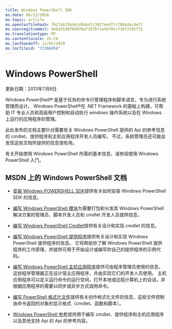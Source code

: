 ```yaml
---
title: Windows PowerShell SDK
ms.date: 09/13/2016
ms.topic: article
ms.openlocfilehash: 7627ab336ddc40ab47c3017eed77c78bbdac4e7f
ms.sourcegitcommit: debd2b38fb8070a7357bf1a4bf9cc736f3702f31
ms.translationtype: MT
ms.contentlocale: zh-CN
ms.lasthandoff: 12/05/2019
ms.locfileid: "72366056"
---
```

# <a name="windows-powershell"></a>Windows PowerShell

更新日期：2013年7月8日

Windows PowerShell® 是基于任务的命令行管理程序和脚本语言，专为进行系统管理而设计。 Windows PowerShell®在 .NET Framework 的基础上构建，可帮助 IT 专业人员和高级用户控制和自动执行 windows 操作系统以及在 Windows 上运行的应用程序的管理。

此处发布的文档主要针对需要有关 Windows PowerShell 提供的 Api 的参考信息的 cmdlet、提供程序和主机应用程序开发人员编写。
不过，系统管理员还可能会发现这些文档所提供的信息很有用。

有关开始使用 Windows PowerShell 所需的基本信息，请参阅使用 Windows PowerShell 入门。

## <a name="windows-powershell-documents-on-msdn"></a>MSDN 上的 Windows PowerShell 文档

- [安装 Windows POWERSHELL SDK](./installing-the-windows-powershell-sdk.md)提供有关如何安装 Windows PowerShell SDK 的信息。

- [编写 Windows PowerShell 模块](./module/writing-a-windows-powershell-module.md)为需要打包和分发其 Windows PowerShell 解决方案的管理员、脚本开发人员和 cmdlet 开发人员提供信息。

- [编写 Windows PowerShell Cmdlet](./cmdlet/writing-a-windows-powershell-cmdlet.md)提供有关设计和实现 cmdlet 的信息。

- [编写 Windows PowerShell 提供程序](./provider/writing-a-windows-powershell-provider.md)提供有关设计和实现 Windows PowerShell 提供程序的信息。 它将帮助你了解 Windows PowerShell 提供程序的工作原理，并提供可用于开始设计或编写你自己的提供程序的示例代码。

- [编写 Windows PowerShell 主机应用程序](./hosting/writing-a-windows-powershell-host-application.md)提供可由程序管理员使用的信息，这些程序管理器正在设计宿主应用程序，并由实现它们的开发人员使用。 主机应用程序可以定义运行命令的运行空间，打开本地或远程计算机上的会话，并根据应用程序的需要以同步或异步方式调用命令。

- [编写 PowerShell 格式化文件](./format/writing-a-powershell-formatting-file.md)提供有关创作格式化文件的信息，这些文件控制由命令返回的对象的显示格式（cmdlet、函数和脚本）。

- [Windows PowerShell 参考](./windows-powershell-reference.md)提供用于编写 cmdlet、提供程序和主机应用程序以及其他支持 Api 的 Api 的参考内容。
